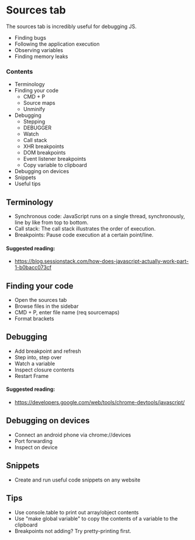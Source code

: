 # Sources tab

The sources tab is incredibly useful for debugging JS.

- Finding bugs
- Following the application execution
- Observing variables
- Finding memory leaks

### Contents

- Terminology
- Finding your code
    - CMD + P
    - Source maps
    - Unminify
- Debugging
    - Stepping
    - DEBUGGER
    - Watch
    - Call stack
    - XHR breakpoints
    - DOM breakpoints
    - Event listener breakpoints
    - Copy variable to clipboard
- Debugging on devices
- Snippets
- Useful tips


## Terminology

- Synchronous code: JavaScript runs on a single thread, synchronously, line by like from top to bottom.
- Call stack: The call stack illustrates the order of execution.
- Breakpoints: Pause code execution at a certain point/line.

#### Suggested reading:
- https://blog.sessionstack.com/how-does-javascript-actually-work-part-1-b0bacc073cf

## Finding your code

- Open the sources tab
- Browse files in the sidebar
- CMD + P, enter file name (req sourcemaps)
- Format brackets

## Debugging

- Add breakpoint and refresh
- Step into, step over
- Watch a variable
- Inspect closure contents
- Restart Frame

#### Suggested reading:
- https://developers.google.com/web/tools/chrome-devtools/javascript/

## Debugging on devices

- Connect an android phone via chrome://devices
- Port forwarding
- Inspect on device

## Snippets

- Create and run useful code snippets on any website

## Tips

- Use console.table to print out array/object contents
- Use "make global variable" to copy the contents of a variable to the clipboard
- Breakpoints not adding? Try pretty-printing first.